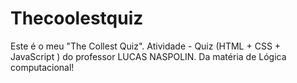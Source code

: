 # Thecoolestquiz
Este é o meu "The Collest Quiz". Atividade - Quiz (HTML + CSS + JavaScript ) do professor LUCAS NASPOLIN. Da matéria de Lógica computacional!

